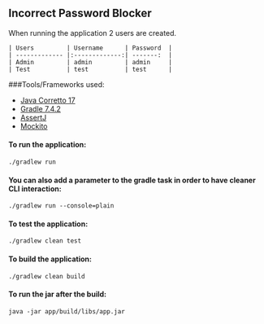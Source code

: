## Incorrect Password Blocker

When running the application 2 users are created.

    | Users         | Username      | Password  |
    | ------------- |:-------------:| -------:  |
    | Admin         | admin         | admin     |
    | Test          | test          | test      |


###Tools/Frameworks used: 
  * [Java Corretto 17](https://docs.aws.amazon.com/corretto/latest/corretto-17-ug/downloads-list.html) 
  * [Gradle 7.4.2](https://gradle.org/install/#with-a-package-manager)
  * [AssertJ](http://joel-costigliola.github.io/assertj/)
  * [Mockito](https://site.mockito.org/)
  

#### To run the application:
    ./gradlew run
    
#### You can also add a parameter to the gradle task in order to have cleaner CLI interaction:
    ./gradlew run --console=plain

#### To test the application:
    ./gradlew clean test

#### To build the application:
    ./gradlew clean build

#### To run the jar after the build:
    java -jar app/build/libs/app.jar
